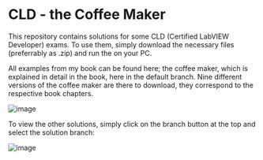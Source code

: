 # CLD - the Coffee Maker

This repository contains solutions for some CLD (Certified LabVIEW Developer) exams. To use them, simply download the necessary files (preferrably as .zip) and run the on your PC. 

All examples from my book can be found here; the coffee maker, which is explained in detail in the book, here in the default branch. Nine different versions of the coffee maker are there to download, they correspond to the respective book chapters.

![image](https://user-images.githubusercontent.com/36880091/114531819-86ec1b00-9c4c-11eb-9f4b-4880593ca650.png)

To view the other solutions, simply click on the branch button at the top and select the solution branch: 

![image](https://user-images.githubusercontent.com/36880091/114867780-7b882380-9df5-11eb-9093-cd89b3367da1.png)
